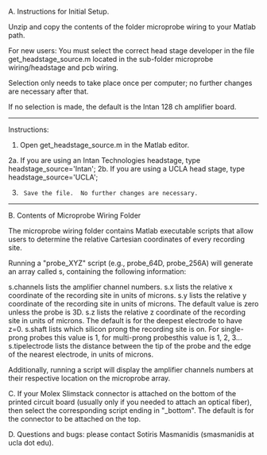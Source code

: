 A.  	Instructions for Initial Setup.

Unzip and copy the contents of the folder microprobe wiring to your Matlab path.

For new users:
You must select the correct head stage developer in the file get_headstage_source.m located in the sub-folder microprobe wiring/headstage and pcb wiring.

Selection only needs to take place once per computer; no further changes are necessary after that.

If no selection is made, the default is the Intan 128 ch amplifier board.

************************************************************
Instructions:

1.	Open get_headstage_source.m in the Matlab editor.

2a.	If you are using an Intan Technologies headstage, type headstage_source='Intan';
2b.	If you are using a UCLA head stage, type headstage_source='UCLA';

3.  	Save the file.  No further changes are necessary.

*************************************************************


B.	Contents of Microprobe Wiring Folder

The microprobe wiring folder contains Matlab executable scripts that allow users to determine the relative Cartesian coordinates of every recording site.

Running a "probe_XYZ" script (e.g., probe_64D, probe_256A) will generate an array called s, containing the following information:

s.channels	lists the amplifier channel numbers. 
s.x		lists the relative x coordinate of the recording site in units of microns.
s.y		lists the relative y coordinate of the recording site in units of microns.  The default value is zero unless the probe is 3D.
s.z		lists the relative z coordinate of the recording site in units of microns.  The default is for the deepest electrode to have z=0.
s.shaft		lists which silicon prong the recording site is on.  For single-prong probes this value is 1, for multi-prong probesthis value is 1, 2, 3...
s.tipelectrode	lists the distance between the tip of the probe and the edge of the nearest electrode, in units of microns.


Additionally, running a script will display the amplifier channels numbers at their respective location on the microprobe array.


C. 	If your Molex Slimstack connector is attached on the bottom of the printed circuit board (usually only if you needed to attach an optical fiber), then
select the corresponding script ending in "_bottom".  The default is for the connector to be attached on the top.


D.	Questions and bugs: please contact Sotiris Masmanidis (smasmanidis at ucla dot edu).
